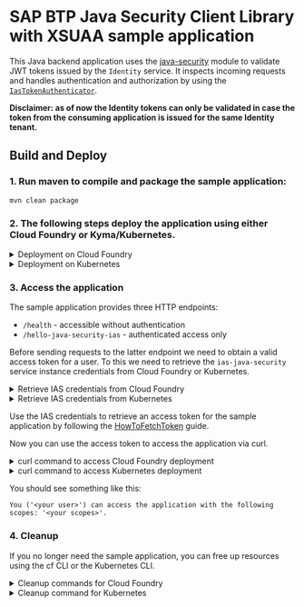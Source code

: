 # SAP BTP Java Security Client Library with XSUAA sample application
This Java backend application uses the [java-security](../../java-security/) module to validate JWT tokens issued by the `Identity` service.
It inspects incoming requests and handles authentication and authorization by using the [`IasTokenAuthenticator`](/java-security/src/main/java/com/sap/cloud/security/servlet/IasTokenAuthenticator.java).

**Disclaimer: as of now the Identity tokens can only be validated in case the token from the consuming application is issued for the same Identity tenant.**

## Build and Deploy
### 1. Run maven to compile and package the sample application:
```shell
mvn clean package
```

### 2. The following steps deploy the application using either Cloud Foundry or Kyma/Kubernetes.
<details>
<summary>Deployment on Cloud Foundry</summary>

#### Create the IAS service instance
Use the cf CLI to create an IAS service instance.
```shell
cf create-service identity application ias-java-security
```

#### Configure the manifest
The [vars](../vars.yml) contain hosts and paths that need to be adopted.

#### Deploy the application
Deploy the application using the cf CLI.

```shell
cf push --vars-file ../vars.yml
```
:warning: This will expect 1 GB of free memory quota.
</details>

<details>
<summary>Deployment on Kubernetes</summary>

#### Build and tag docker image and push to repository
Execute the following docker commands to build and push the docker image to a repository.
Replace `<repository>/<image>` with your repository and image name.
```shell
docker build -t <repository>/<image> .
docker push <repository>/<image>
```

#### Configure the deployment.yml
In deployment.yml replace the placeholder `<YOUR IMAGE TAG>` with the image tag created in the previous step.

:warning: If you are [using a private repository](https://kubernetes.io/docs/tasks/configure-pod-container/pull-image-private-registry/),
you also need to provide the image pull secret in the deployment.yml.

#### Deploy the application
Deploy the application using [kubectl](https://kubernetes.io/docs/reference/kubectl/).
```shell
kubectl apply -f k8s/deployment.yml
```
</details>

### 3. Access the application
The sample application provides three HTTP endpoints:
- `/health` - accessible without authentication
- `/hello-java-security-ias` - authenticated access only

Before sending requests to the latter endpoint we need to obtain a valid access token for a user.
To this we need to retrieve the `ias-java-security` service instance credentials from Cloud Foundry or Kubernetes.

<details>
<summary>Retrieve IAS credentials from Cloud Foundry</summary>

Either use the cockpit to navigate to your application (via subaccount and space) and click on 'Environment Variables' or use the cf CLI command
```shell
cf env java-security-usage-ias
```
to retrieve the application environment.
The environment variable `VCAP_SERVICES` contains a `credentials` section for the `xsuaa-java-security` service instance.
</details>

<details>
<summary>Retrieve IAS credentials from Kubernetes</summary>

Use the following Kubernetes CLI command to retrieve the `ias-java-security` service instance credentials by reading the `ias-service-binding` secret.
```shell
kubectl get secret "ias-service-binding" -o go-template='{{range $k,$v := .data}}{{"### "}}{{$k}}{{"\n"}}{{$v|base64decode}}{{"\n\n"}}{{end}}'
```
</details>

Use the IAS credentials to retrieve an access token for the sample application by following the [HowToFetchToken](../../docs/HowToFetchToken.md#ias-tokens) guide.

Now you can use the access token to access the application via curl.

<details>
<summary>curl command to access Cloud Foundry deployment</summary>

```
curl -X GET \
https://java-security-usage-ias-<<ID>>.<<LANDSCAPE_APPS_DOMAIN>>/hello-java-security-ias \
-H 'Authorization: Bearer <<id token>>'
```
</details>

<details>
<summary>curl command to access Kubernetes deployment</summary>

```shell
curl -X GET \
https://java-security-ias-api.<<K8S DOMAIN>>/java-security-usage-ias/hello-java-security-ias \
-H 'Authorization: Bearer <<access token>>'
```
</details>

You should see something like this:
```
You ('<your user>') can access the application with the following scopes: '<your scopes>'.
```

### 4. Cleanup
If you no longer need the sample application, you can free up resources using the cf CLI or the Kubernetes CLI.

<details>
<summary>Cleanup commands for Cloud Foundry</summary>

```shell
cf unbind-service java-security-usage-ias ias-java-security
cf delete -f java-security-usage-ias
cf delete-service -f ias-java-security
```
</details>

<details>
<summary>Cleanup command for Kubernetes</summary>

```shell
 kubectl delete -f k8s/deployment.yml
```
</details>
